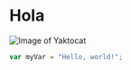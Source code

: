 # Hola

![Image of Yaktocat](https://octodex.github.com/images/yaktocat.png)

``` javascript
var myVar = "Hello, world!";
```
